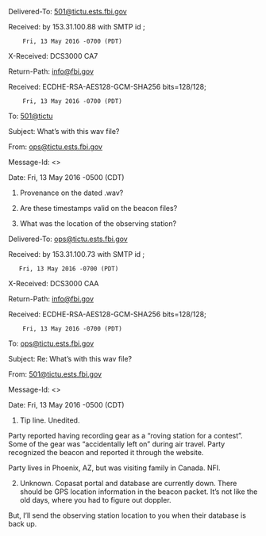 Delivered-To: 501@tictu.ests.fbi.gov

Received: by 153.31.100.88 with SMTP id ;

        Fri, 13 May 2016 -0700 (PDT)

X-Received: DCS3000 CA7

Return-Path: <info@fbi.gov>

Received: ECDHE-RSA-AES128-GCM-SHA256 bits=128/128;

        Fri, 13 May 2016 -0700 (PDT)

To: <501@tictu>

Subject: What’s with this wav file?

From: ops@tictu.ests.fbi.gov

Message-Id: <>

Date: Fri, 13 May 2016 -0500 (CDT)

1) Provenance on the dated .wav? 

2) Are these timestamps valid on the beacon files? 

3) What was the location of the observing station? 






Delivered-To: ops@tictu.ests.fbi.gov

Received: by 153.31.100.73 with SMTP id ;

       Fri, 13 May 2016 -0700 (PDT)

X-Received: DCS3000 CAA

Return-Path: <info@fbi.gov>

Received: ECDHE-RSA-AES128-GCM-SHA256 bits=128/128;
        
        Fri, 13 May 2016 -0700 (PDT)

To: <ops@tictu.ests.fbi.gov>

Subject: Re: What’s with this wav file?

From: 501@tictu.ests.fbi.gov

Message-Id: <>

Date: Fri, 13 May 2016 -0500 (CDT)

1) Tip line. Unedited. 

Party reported having recording gear as a “roving station for a contest”. Some of the gear was “accidentally left on” during air travel. Party recognized the beacon and reported it through the website. 

Party lives in Phoenix, AZ, but was visiting family in Canada. NFI.

2) Unknown. Copasat portal and database are currently down. There should be GPS location information in the beacon packet. It’s not like the old days, where you had to figure out doppler.

But, I’ll send the observing station location to you when their database is back up. 
